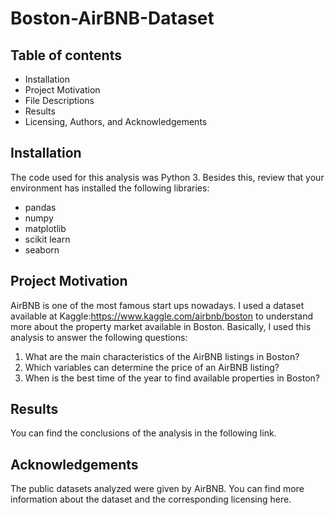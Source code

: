 # Boston-AirBNB-Dataset

## Table of contents
- Installation
- Project Motivation
- File Descriptions
- Results
- Licensing, Authors, and Acknowledgements

## Installation
The code used for this analysis was Python 3. Besides this, review that your environment has installed the following libraries:
- pandas
- numpy
- matplotlib
- scikit learn
- seaborn

## Project Motivation
AirBNB is one of the most famous start ups nowadays. I used a dataset available at Kaggle:https://www.kaggle.com/airbnb/boston to understand more about the property market available in Boston. Basically, I used this analysis to answer the following questions:

1. What are the main characteristics of the AirBNB listings in Boston?
2. Which variables can determine the price of an AirBNB listing?
3. When is the best time of the year to find available properties in Boston?

## Results
You can find the conclusions of the analysis in the following link.

## Acknowledgements
The public datasets analyzed were given by AirBNB. You can find more information about the dataset and the corresponding licensing here.
